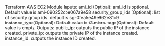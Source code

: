 Terraform AWS EC2 Module
Inputs:
ami_id (Optioal): ami_id is optional. Default value is ami-090252cbe067a9e58
security_group_ids (Optional): list of security group ids. default is sg-0fea5e49e962e81c9
instance_type(Optional): Default value is t3.micro.
tags(Optional): Default value is empty.
Outputs:
public_ip: outputs the public IP of the instance created.
private_ip: outputs the private IP of the instance created.
instance_id: outputs the instance ID created.